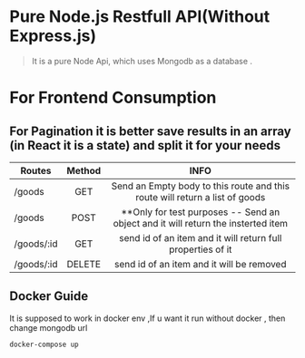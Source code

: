 # Pure Node.js Restfull API(Without Express.js)

> It is a pure Node Api, which uses Mongodb as a database .


# For Frontend Consumption
## For Pagination it is better save results in an array (in React it is a state) and split it for your needs 

| Routes  | Method |  INFO     |
| ------------- |:-------------:| :-------------:|
| /goods      | GET     | Send an Empty body to this route and this route will return a list of goods     |
| /goods      | POST    |   **Only for test purposes -- Send an object and it will return the insterted item |
| /goods/:id      | GET     | send id of an item and it will return full properties of it     |
|/goods/:id  | DELETE | send id of an item and it will be removed 

## Docker Guide
It is supposed to work in docker env ,If u want it run without docker , then change mongodb url
```
docker-compose up
```